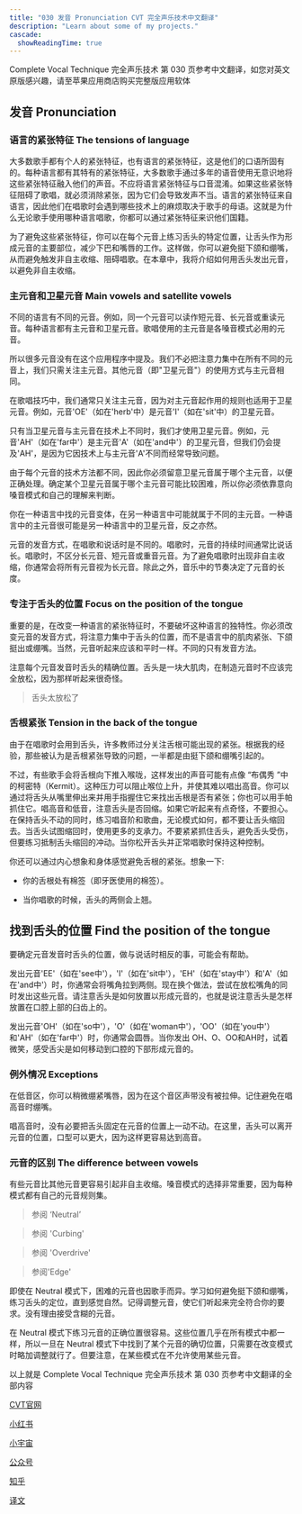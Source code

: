 ```yaml
---
title: "030 发音 Pronunciation CVT 完全声乐技术中文翻译"
description: "Learn about some of my projects."
cascade:
  showReadingTime: true
---
```


Complete Vocal Technique 完全声乐技术 第 030 页参考中文翻译，如您对英文原版感兴趣，请至苹果应用商店购买完整版应用软体

## 发音 Pronunciation 

### 语言的紧张特征 The tensions of language

大多数歌手都有个人的紧张特征，也有语言的紧张特征，这是他们的口语所固有的。每种语言都有其特有的紧张特征，大多数歌手通过多年的语音使用无意识地将这些紧张特征融入他们的声音。不应将语言紧张特征与口音混淆。如果这些紧张特征阻碍了歌唱，就必须消除紧张，因为它们会导致发声不当。语言的紧张特征来自语言，因此他们在唱歌时会遇到哪些技术上的麻烦取决于歌手的母语。这就是为什么无论歌手使用哪种语言唱歌，你都可以通过紧张特征来识他们国籍。

为了避免这些紧张特征，你可以在每个元音上练习舌头的特定位置，让舌头作为形成元音的主要部位，减少下巴和嘴唇的工作。这样做，你可以避免挺下颌和绷嘴，从而避免触发非自主收缩、阻碍唱歌。在本章中，我将介绍如何用舌头发出元音，以避免非自主收缩。

### 主元音和卫星元音 Main vowels and satellite vowels

不同的语言有不同的元音。例如，同一个元音可以读作短元音、长元音或重读元音。每种语言都有主元音和卫星元音。歌唱使用的主元音是各嗓音模式必用的元音。

所以很多元音没有在这个应用程序中提及。我们不必把注意力集中在所有不同的元音上，我们只需关注主元音。其他元音（即"卫星元音"）的使用方式与主元音相同。

在歌唱技巧中，我们通常只关注主元音，因为对主元音起作用的规则也适用于卫星元音。例如，元音'OE'（如在'herb'中）是元音'I'（如在'sit'中）的卫星元音。

只有当卫星元音与主元音在技术上不同时，我们才使用卫星元音。例如，元音'AH'（如在'far中'）是主元音'A'（如在'and中'）的卫星元音，但我们仍会提及'AH'，是因为它因技术上与主元音'A'不同而经常导致问题。

由于每个元音的技术方法都不同，因此你必须留意卫星元音属于哪个主元音，以便正确处理。确定某个卫星元音属于哪个主元音可能比较困难，所以你必须依靠意向嗓音模式和自己的理解来判断。

你在一种语言中找的元音变体，在另一种语言中可能就属于不同的主元音。一种语言中的主元音很可能是另一种语言中的卫星元音，反之亦然。

元音的发音方式，在唱歌和说话时是不同的。唱歌时，元音的持续时间通常比说话长。唱歌时，不区分长元音、短元音或重音元音。为了避免唱歌时出现非自主收缩，你通常会将所有元音视为长元音。除此之外，音乐中的节奏决定了元音的长度。

### 专注于舌头的位置 Focus on the position of the tongue

重要的是，在改变一种语言的紧张特征时，不要破坏这种语言的独特性。你必须改变元音的发音方式，将注意力集中于舌头的位置，而不是语言中的肌肉紧张、下颌挺出或绷嘴。当然，元音听起来应该和平时一样。不同的只有发音方法。

注意每个元音发音时舌头的精确位置。舌头是一块大肌肉，在制造元音时不应该完全放松，因为那样听起来很奇怪。

> 舌头太放松了

### 舌根紧张 Tension in the back of the tongue

由于在唱歌时会用到舌头，许多教师过分关注舌根可能出现的紧张。根据我的经验，那些被认为是舌根紧张导致的问题，一半都是由挺下颌和绷嘴引起的。

不过，有些歌手会将舌根向下推入喉咙，这样发出的声音可能有点像 “布偶秀 ”中的柯密特（Kermit）。这种压力可以阻止喉位上升，并使其难以唱出高音。你可以通过将舌头从嘴里伸出来并用手指握住它来找出舌根是否有紧张；你也可以用手帕抓住它。唱高音和低音，注意舌头是否回缩。如果它听起来有点奇怪，不要担心。在保持舌头不动的同时，练习唱音阶和歌曲，无论模式如何，都不要让舌头缩回去。当舌头试图缩回时，使用更多的支承力。不要紧紧抓住舌头，避免舌头受伤，但要练习抵制舌头缩回的冲动。当你松开舌头并正常唱歌时保持这种控制。

你还可以通过内心想象和身体感觉避免舌根的紧张。想象一下:

- 你的舌根处有棉签（即牙医使用的棉签）。

- 当你唱歌的时候，舌头的两侧会上翘。

## 找到舌头的位置 Find the position of the tongue

要确定元音发音时舌头的位置，做与说话时相反的事，可能会有帮助。

发出元音'EE'（如在'see中'），'I'（如在'sit中'），'EH'（如在'stay中'）和'A'（如在'and中'）时，你通常会将嘴角拉到两侧。现在换个做法，尝试在放松嘴角的同时发出这些元音。请注意舌头是如何放置以形成元音的，也就是说注意舌头是怎样放置在口腔上部的臼齿上的。

发出元音'OH'（如在'so中'），'O'（如在'woman中'），'OO'（如在'you中'）和'AH'（如在'far中'）时，你通常会圆唇。当你发出 OH、O、OO和AH时，试着微笑，感受舌尖是如何移动到口腔的下部形成元音的。

### 例外情况 Exceptions

在低音区，你可以稍微绷紧嘴唇，因为在这个音区声带没有被拉伸。记住避免在唱高音时绷嘴。

唱高音时，没有必要把舌头固定在元音的位置上一动不动。在这里，舌头可以离开元音的位置，口型可以更大，因为这样更容易达到高音。

### 元音的区别 The difference between vowels

有些元音比其他元音更容易引起非自主收缩。嗓音模式的选择非常重要，因为每种模式都有自己的元音规则集。

> 参阅 ‘Neutral’

> 参阅 'Curbing'

> 参阅 'Overdrive'

> 参阅'Edge'

即使在 Neutral 模式下，困难的元音也因歌手而异。学习如何避免挺下颌和绷嘴，练习舌头的定位，直到感觉自然。记得调整元音，使它们听起来完全符合你的要求。没有理由接受含糊的元音。

在 Neutral 模式下练习元音的正确位置很容易。这些位置几乎在所有模式中都一样，所以一旦在 Neutral 模式下中找到了某个元音的确切位置，只需要在改变模式时略加调整就行了。但要注意，在某些模式在不允许使用某些元音。

以上就是 Complete Vocal Technique 完全声乐技术 第 030 页参考中文翻译的全部内容

[CVT官网](https://completevocalinstitute.com/complete-vocal-technique/)

[小红书](https://www.xiaohongshu.com/user/profile/627ff979000000002102aa68?xhsshare=CopyLink&appuid=627ff979000000002102aa68&apptime=1728791961)

[小宇宙](https://www.xiaoyuzhoufm.com/podcast/66be28dadb5e6d6bf99adc25)

[公众号](https://mp.weixin.qq.com/mp/appmsgalbum?action=getalbum&__biz=MzAxMjI3NzAxMg==&scene=1&album_id=3446246369961312256&count=3#wechat_redirect)

[知乎](https://www.zhihu.com/column/c_1825613276039491584)

[译文](https://euphia.github.io/zh-cn/posts/)